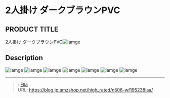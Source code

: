# 2人掛け ダークブラウンPVC


## PRODUCT TITLE 

2人掛け ダークブラウンPVC![iamge](https://b2bfiles1.gigab2b.cn/image/wkseller/7404/20230201_504d40325c1c36e926eed20db578af05.jpg)

## Description











![iamge](https://b2bfiles1.gigab2b.cn/image/wkseller/7404/20230201_ebe3de19fcef9573207c8c5a151aa3ce.jpg)
![iamge](https://b2bfiles1.gigab2b.cn/image/wkseller/7404/20230201_7482c9e40de81fbcc1d15aaaa446756e.jpg)
![iamge](https://b2bfiles1.gigab2b.cn/image/wkseller/7404/20230201_7dbf6707c300b4922fd9e5e351732dba.jpg)
![iamge](https://b2bfiles1.gigab2b.cn/image/wkseller/7404/20230201_f3ad7a3170360b6f5061501a2ec3f902.jpg)
![iamge](https://b2bfiles1.gigab2b.cn/image/wkseller/7404/20230201_95b22543a35fd8c06ad850a396330b2c.jpg)
![iamge](https://b2bfiles1.gigab2b.cn/image/wkseller/7404/20230201_dbcec58ba4e137811a98afd1f64f0c2a.jpg)
![iamge](https://b2bfiles1.gigab2b.cn/image/wkseller/7404/20230201_92bd1c494c4d5c4d236b0f78ea892d9e.jpg)


---

> : [Ella](https://blog.jp.amzshop.net/)  
> URL: https://blog.jp.amzshop.net/high_rated/n506-wf195238iaa/  

